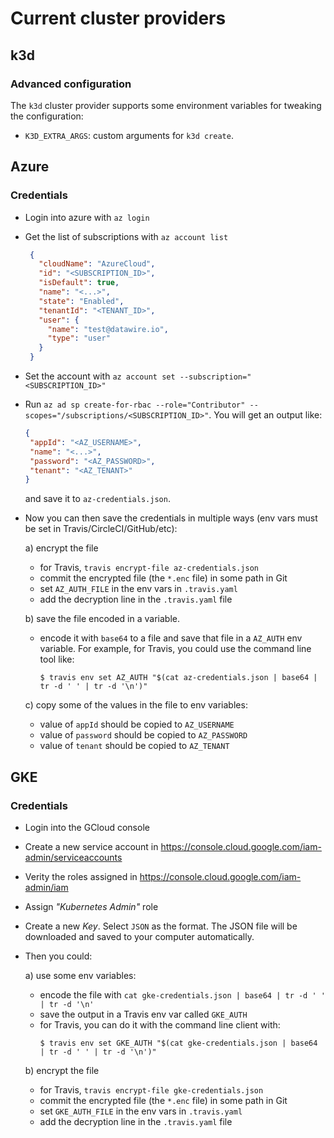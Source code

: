# Current cluster providers

## k3d

### Advanced configuration

The `k3d` cluster provider supports some environment variables for tweaking
the configuration:

- `K3D_EXTRA_ARGS`: custom arguments for `k3d create`.

## Azure

### Credentials

- Login into azure with `az login`
- Get the list of subscriptions with `az account list`
  ```json
   {
     "cloudName": "AzureCloud",
     "id": "<SUBSCRIPTION_ID>",
     "isDefault": true,
     "name": "<...>",
     "state": "Enabled",
     "tenantId": "<TENANT_ID>",
     "user": {
       "name": "test@datawire.io",
       "type": "user"
     }
   }
  ```
- Set the account with `az account set --subscription="<SUBSCRIPTION_ID>"`
- Run `az ad sp create-for-rbac --role="Contributor" --scopes="/subscriptions/<SUBSCRIPTION_ID>"`. You
  will get an output like:
  ```json
  {
   "appId": "<AZ_USERNAME>",
   "name": "<...>",
   "password": "<AZ_PASSWORD>",
   "tenant": "<AZ_TENANT>"
  }
  ```
  and save it to `az-credentials.json`.
- Now you can then save the credentials in multiple ways (env vars must be set in Travis/CircleCI/GitHub/etc):

  a) encrypt the file
    - for Travis, `travis encrypt-file az-credentials.json`
    - commit the encrypted file (the `*.enc` file) in some path in Git
    - set `AZ_AUTH_FILE` in the env vars in `.travis.yaml`
    - add the decryption line in the `.travis.yaml` file

  b) save the file encoded in a variable.
    - encode it with `base64` to a file and save that file in a `AZ_AUTH` env variable.
      For example, for Travis, you could use the command line tool like:
      ```
      $ travis env set AZ_AUTH "$(cat az-credentials.json | base64 | tr -d ' ' | tr -d '\n')"
      ```
  c) copy some of the values in the file to env variables:
    - value of `appId` should be copied to `AZ_USERNAME`
    - value of `password` should be copied to `AZ_PASSWORD`
    - value of `tenant` should be copied to `AZ_TENANT`


## GKE


### Credentials

- Login into the GCloud console
- Create a new service account in https://console.cloud.google.com/iam-admin/serviceaccounts
- Verity the roles assigned in https://console.cloud.google.com/iam-admin/iam
- Assign _"Kubernetes Admin"_ role
- Create a new _Key_. Select `JSON` as the format. The JSON file will be downloaded and
  saved to your computer automatically.
- Then you could:

  a) use some env variables:
    - encode the file with `cat gke-credentials.json | base64 | tr -d ' ' | tr -d '\n'`
    - save the output in a Travis env var called `GKE_AUTH`
    - for Travis, you can do it with the command line client with:
      ```shell script
      $ travis env set GKE_AUTH "$(cat gke-credentials.json | base64 | tr -d ' ' | tr -d '\n')"
      ```
  b) encrypt the file
    - for Travis, `travis encrypt-file gke-credentials.json`
    - commit the encrypted file (the `*.enc` file) in some path in Git
    - set `GKE_AUTH_FILE` in the env vars in `.travis.yaml`
    - add the decryption line in the `.travis.yaml` file
